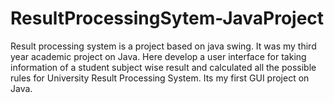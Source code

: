 # ResultProcessingSytem-JavaProject
Result processing system is a project based on java swing. It was my third year academic project on Java. Here develop a user interface for taking information of a student subject wise result and calculated all the possible rules for University Result Processing System. Its my first GUI project on Java.
